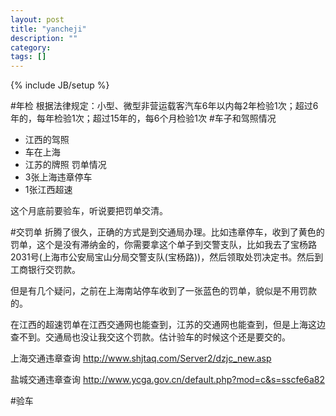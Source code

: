 ```yaml
---
layout: post
title: "yancheji"
description: ""
category: 
tags: []
---
```

{% include JB/setup %}

#年检
根据法律规定：小型、微型非营运载客汽车6年以内每2年检验1次；超过6年的，每年检验1次；超过15年的，每6个月检验1次
#车子和驾照情况

- 江西的驾照
- 车在上海
- 江苏的牌照
罚单情况
- 3张上海违章停车
- 1张江西超速

这个月底前要验车，听说要把罚单交清。

#交罚单
折腾了很久，正确的方式是到交通局办理。比如违章停车，收到了黄色的罚单，这个是没有滞纳金的，你需要拿这个单子到交警支队，比如我去了宝杨路2031号(上海市公安局宝山分局交警支队(宝杨路))，然后领取处罚决定书。然后到工商银行交罚款。

但是有几个疑问，之前在上海南站停车收到了一张蓝色的罚单，貌似是不用罚款的。

在江西的超速罚单在江西交通网也能查到，江苏的交通网也能查到，但是上海这边查不到。交通局也没让我交这个罚款。估计验车的时候这个还是要交的。

上海交通违章查询 http://www.shjtaq.com/Server2/dzjc_new.asp

盐城交通违章查询 http://www.ycga.gov.cn/default.php?mod=c&s=sscfe6a82

#验车
